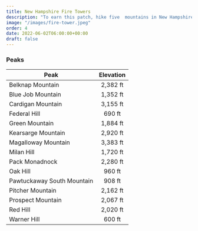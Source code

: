 ```yaml
---
title: New Hampshire Fire Towers 
description: "To earn this patch, hike five  mountains in New Hampshire with fire towers."
image: "/images/fire-tower.jpeg"
order: 4
date: 2022-06-02T06:00:00+00:00
draft: false
---
```

### Peaks 

| Peak        |      Elevation|
| ------------- | :-----------: |
| Belknap Mountain      | 2,382 ft |
| Blue Job Mountain     |   1,352 ft    | 
| Cardigan Mountain |   3,155 ft   | 
| Federal Hill |   690 ft    | 
| Green Mountain |   1,884 ft    | 
| Kearsarge Mountain |   2,920 ft    | 
| Magalloway Mountain |   3,383 ft    | 
| Milan Hill |   1,720 ft    | 
| Pack Monadnock |   2,280 ft    | 
| Oak Hill |   960 ft    | 
| Pawtuckaway South Mountain |   908 ft    | 
| Pitcher Mountain |   2,162 ft    | 
| Prospect Mountain |   2,067 ft    | 
| Red Hill |   2,020 ft    | 
| Warner Hill |   600 ft    | 

